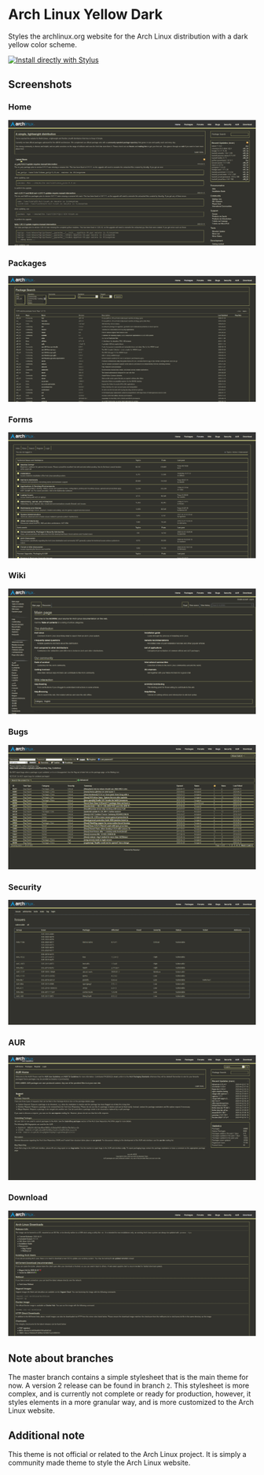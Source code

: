 # Arch Linux Yellow Dark

Styles the archlinux.org website for the Arch Linux distribution with a dark yellow color scheme.

[![Install directly with Stylus](https://img.shields.io/badge/Install%20directly%20with-Stylus-00adad.svg)](https://raw.githubusercontent.com/davidlemlerm/ArchLinux-Yellow-Dark/master/ArchLinux-Yellow-Dark.user.css)

## Screenshots

### Home

![Home](Screenshots/Home.png)

### Packages

![Packages](Screenshots/Packages.png)

### Forms

![Forms](Screenshots/Forms.png)

### Wiki

![Wiki](Screenshots/Wiki.png)

### Bugs

![Bugs](Screenshots/Bugs.png)

### Security

![Security](Screenshots/Security.png)

### AUR

![AUR](Screenshots/AUR.png)

### Download

![Download](Screenshots/Download.png)

## Note about branches

The master branch contains a simple stylesheet that is the main theme for now.  A version 2 release can be found in branch `2`.  This stylesheet is more complex, and is currently not complete or ready for production, however, it styles elements in a more granular way, and is more customized to the Arch Linux website.

## Additional note

This theme is not official or related to the Arch Linux project.  It is simply a community made theme to style the Arch Linux website.